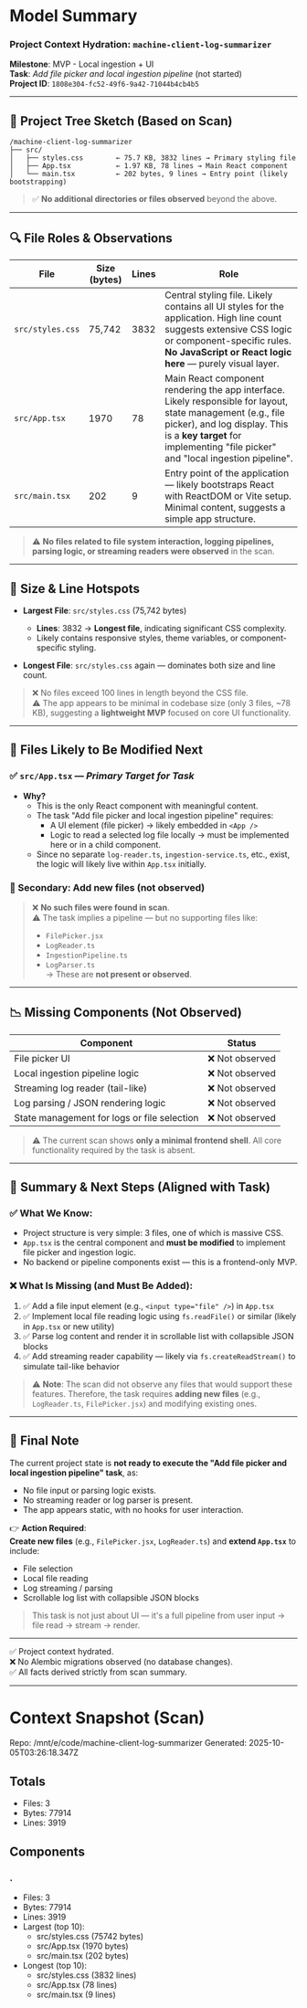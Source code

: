 # Model Summary

### Project Context Hydration: `machine-client-log-summarizer`  
**Milestone**: MVP - Local ingestion + UI  
**Task**: *Add file picker and local ingestion pipeline* (not started)  
**Project ID**: `1808e304-fc52-49f6-9a42-71044b4cb4b5`  

---

## 📁 Project Tree Sketch (Based on Scan)

```
/machine-client-log-summarizer
├── src/
│   ├── styles.css        ← 75.7 KB, 3832 lines → Primary styling file
│   ├── App.tsx           ← 1.97 KB, 78 lines → Main React component
│   └── main.tsx          ← 202 bytes, 9 lines → Entry point (likely bootstrapping)
```

> ✅ **No additional directories or files observed** beyond the above.

---

## 🔍 File Roles & Observations

| File | Size (bytes) | Lines | Role |
|------|--------------|-------|------|
| `src/styles.css` | 75,742 | 3832 | Central styling file. Likely contains all UI styles for the application. High line count suggests extensive CSS logic or component-specific rules. **No JavaScript or React logic here** — purely visual layer. |
| `src/App.tsx` | 1970 | 78 | Main React component rendering the app interface. Likely responsible for layout, state management (e.g., file picker), and log display. This is a **key target** for implementing "file picker" and "local ingestion pipeline". |
| `src/main.tsx` | 202 | 9 | Entry point of the application — likely bootstraps React with ReactDOM or Vite setup. Minimal content, suggests a simple app structure. |

> ⚠️ **No files related to file system interaction, logging pipelines, parsing logic, or streaming readers were observed** in the scan.

---

## 📏 Size & Line Hotspots

- **Largest File**: `src/styles.css` (75,742 bytes)  
  - **Lines**: 3832 → **Longest file**, indicating significant CSS complexity.  
  - Likely contains responsive styles, theme variables, or component-specific styling.

- **Longest File**: `src/styles.css` again — dominates both size and line count.

> ❌ No files exceed 100 lines in length beyond the CSS file.  
> ⚠️ The app appears to be minimal in codebase size (only 3 files, ~78 KB), suggesting a **lightweight MVP** focused on core UI functionality.

---

## 🚀 Files Likely to Be Modified Next

### ✅ `src/App.tsx` — *Primary Target for Task*
- **Why?**  
  - This is the only React component with meaningful content.  
  - The task "Add file picker and local ingestion pipeline" requires:
    - A UI element (file picker) → likely embedded in `<App />`
    - Logic to read a selected log file locally → must be implemented here or in a child component.
  - Since no separate `log-reader.ts`, `ingestion-service.ts`, etc., exist, the logic will likely live within `App.tsx` initially.

### 🚀 Secondary: Add new files (not observed)  
> ❌ **No such files were found in scan**.  
> ⚠️ The task implies a pipeline — but no supporting files like:
> - `FilePicker.jsx`
> - `LogReader.ts`
> - `IngestionPipeline.ts`
> - `LogParser.ts`  
> → These are **not present or observed**.

---

## 📉 Missing Components (Not Observed)

| Component | Status |
|--------|--------|
| File picker UI | ❌ Not observed |
| Local ingestion pipeline logic | ❌ Not observed |
| Streaming log reader (tail-like) | ❌ Not observed |
| Log parsing / JSON rendering logic | ❌ Not observed |
| State management for logs or file selection | ❌ Not observed |

> ⚠️ The current scan shows **only a minimal frontend shell**. All core functionality required by the task is absent.

---

## 📝 Summary & Next Steps (Aligned with Task)

### ✅ What We Know:
- Project structure is very simple: 3 files, one of which is massive CSS.
- `App.tsx` is the central component and **must be modified** to implement file picker and ingestion logic.
- No backend or pipeline components exist — this is a frontend-only MVP.

### ❌ What Is Missing (and Must Be Added):
1. ✅ Add a file input element (e.g., `<input type="file" />`) in `App.tsx`  
2. ✅ Implement local file reading logic using `fs.readFile()` or similar (likely in `App.tsx` or new utility)  
3. ✅ Parse log content and render it in scrollable list with collapsible JSON blocks  
4. ✅ Add streaming reader capability — likely via `fs.createReadStream()` to simulate tail-like behavior  

> ⚠️ **Note**: The scan did not observe any files that would support these features. Therefore, the task requires **adding new files** (e.g., `LogReader.ts`, `FilePicker.jsx`) and modifying existing ones.

---

## 📌 Final Note

The current project state is **not ready to execute the "Add file picker and local ingestion pipeline" task**, as:
- No file input or parsing logic exists.
- No streaming reader or log parser is present.
- The app appears static, with no hooks for user interaction.

👉 **Action Required**:  
**Create new files** (e.g., `FilePicker.jsx`, `LogReader.ts`) and **extend `App.tsx`** to include:
- File selection
- Local file reading
- Log streaming / parsing
- Scrollable log list with collapsible JSON blocks

> This task is not just about UI — it's a full pipeline from user input → file read → stream → render.

---

✅ Project context hydrated.  
❌ No Alembic migrations observed (no database changes).  
✅ All facts derived strictly from scan summary.

---

# Context Snapshot (Scan)

Repo: /mnt/e/code/machine-client-log-summarizer
Generated: 2025-10-05T03:26:18.347Z

## Totals
- Files: 3
- Bytes: 77914
- Lines: 3919

## Components
### .
- Files: 3
- Bytes: 77914
- Lines: 3919
- Largest (top 10):
  - src/styles.css (75742 bytes)
  - src/App.tsx (1970 bytes)
  - src/main.tsx (202 bytes)
- Longest (top 10):
  - src/styles.css (3832 lines)
  - src/App.tsx (78 lines)
  - src/main.tsx (9 lines)
